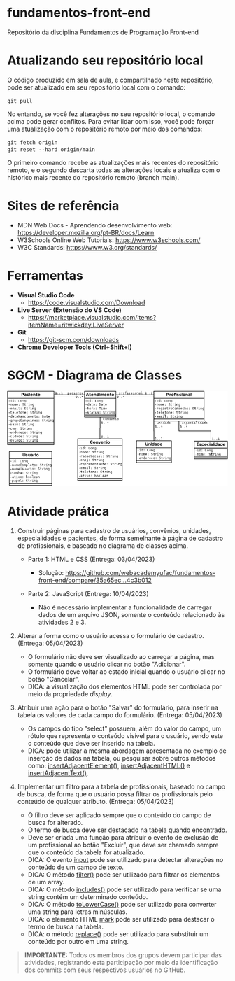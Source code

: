 # fundamentos-front-end
Repositório da disciplina Fundamentos de Programação Front-end

# Atualizando seu repositório local

O código produzido em sala de aula, e compartilhado neste repositório, pode ser atualizado em seu repositório local com o comando:

```console
git pull
```

No entando, se você fez alterações no seu repositório local, o comando acima pode gerar conflitos. Para evitar lidar com isso, você pode forçar uma atualização com o repositório remoto por meio dos comandos:

```console
git fetch origin
git reset --hard origin/main
```

O primeiro comando recebe as atualizações mais recentes do repositório remoto, e o segundo descarta todas as alterações locais e atualiza com o histórico mais recente do repositório remoto (branch main).

# Sites de referência

- MDN Web Docs - Aprendendo desenvolvimento web: https://developer.mozilla.org/pt-BR/docs/Learn
- W3Schools Online Web Tutorials: https://www.w3schools.com/
- W3C Standards: https://www.w3.org/standards/

# Ferramentas

- **Visual Studio Code**
  - https://code.visualstudio.com/Download
- **Live Server (Extensão do VS Code)**
  - https://marketplace.visualstudio.com/items?itemName=ritwickdey.LiveServer
- **Git**
   - https://git-scm.com/downloads
- **Chrome Developer Tools (Ctrl+Shift+I)**

# SGCM - Diagrama de Classes

![SGCM_Diagrama_Classes](SGCM_Diagrama_Classes.png)

# Atividade prática

1. Construir páginas para cadastro de usuários, convênios, unidades, especialidades e pacientes, de forma semelhante à página de cadastro de profissionais, e baseado no diagrama de classes acima.

    - Parte 1: HTML e CSS (Entrega: 03/04/2023)

      - Solução: https://github.com/webacademyufac/fundamentos-front-end/compare/35a65ec...4c3b012

    - Parte 2: JavaScript (Entrega: 10/04/2023)

      - Não é necessário implementar a funcionalidade de carregar dados de um arquivo JSON, somente o conteúdo relacionado às atividades 2 e 3.

2. Alterar a forma como o usuário acessa o formulário de cadastro. (Entrega: 05/04/2023)

    - O formulário não deve ser visualizado ao carregar a página, mas somente quando o usuário clicar no botão "Adicionar".
    - O formulário deve voltar ao estado inicial quando o usuário clicar no botão "Cancelar".
    - DICA: a visualização dos elementos HTML pode ser controlada por meio da propriedade *display*.

3. Atribuir uma ação para o botão "Salvar" do formulário, para inserir na tabela os valores de cada campo do formulário. (Entrega: 05/04/2023)

    - Os campos do tipo "select" possuem, além do valor do campo, um rótulo que representa o conteúdo visível para o usuário, sendo este o conteúdo que deve ser inserido na tabela.
    - DICA: pode utilizar a mesma abordagem apresentada no exemplo de inserção de dados na tabela, ou pesquisar sobre outros métodos como: [insertAdjacentElement()](https://developer.mozilla.org/en-US/docs/Web/API/Element/insertAdjacentElement), [insertAdjacentHTML()](https://developer.mozilla.org/en-US/docs/Web/API/Element/insertAdjacentHTML) e [insertAdjacentText()](https://developer.mozilla.org/en-US/docs/Web/API/Element/insertAdjacentText).

4. Implementar um filtro para a tabela de profissionais, baseado no campo de busca, de forma que o usuário possa filtrar os profissionais pelo conteúdo de qualquer atributo. (Entrega: 05/04/2023)

    - O filtro deve ser aplicado sempre que o conteúdo do campo de busca for alterado.
    - O termo de busca deve ser destacado na tabela quando encontrado.
    - Deve ser criada uma função para atribuir o evento de exclusão de um profissional ao botão "Excluir", que deve ser chamado sempre que o conteúdo da tabela for atualizado.
    - DICA: O evento [input](https://developer.mozilla.org/en-US/docs/Web/API/HTMLElement/input_event) pode ser utilizado para detectar alterações no conteúdo de um campo de texto.
    - DICA: O método [filter()](https://developer.mozilla.org/en-US/docs/Web/JavaScript/Reference/Global_Objects/Array/filter) pode ser utilizado para filtrar os elementos de um array.
    - DICA: O método [includes()](https://developer.mozilla.org/en-US/docs/Web/JavaScript/Reference/Global_Objects/String/includes) pode ser utilizado para verificar se uma string contém um determinado conteúdo.
    - DICA: O método [toLowerCase()](https://developer.mozilla.org/en-US/docs/Web/JavaScript/Reference/Global_Objects/String/toLowerCase) pode ser utilizado para converter uma string para letras minúsculas.
    - DICA: o elemento HTML [mark](https://developer.mozilla.org/en-US/docs/Web/HTML/Element/mark) pode ser utilizado para destacar o termo de busca na tabela.
    - DICA: o método [replace()](https://developer.mozilla.org/en-US/docs/Web/JavaScript/Reference/Global_Objects/String/replace) pode ser utilizado para substituir um conteúdo por outro em uma string.

> **IMPORTANTE:** Todos os membros dos grupos devem participar das atividades, registrando esta participação por meio da identificação dos commits com seus respectivos usuários no GitHub.
